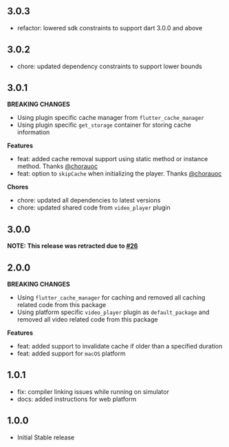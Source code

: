 ## 3.0.3

- refactor: lowered sdk constraints to support dart 3.0.0 and above

## 3.0.2

- chore: updated dependency constraints to support lower bounds

## 3.0.1

**BREAKING CHANGES**

- Using plugin specific cache manager from `flutter_cache_manager`
- Using plugin specific `get_storage` container for storing cache information

**Features**

- feat: added cache removal support using static method or instance method. Thanks [@chorauoc](https://github.com/chorauoc)
- feat: option to `skipCache` when initializing the player. Thanks [@chorauoc](https://github.com/chorauoc)

**Chores**

- chore: updated all dependencies to latest versions
- chore: updated shared code from `video_player` plugin

## 3.0.0

**NOTE: This release was retracted due to [#26](https://github.com/OutdatedGuy/cached_video_player_plus/issues/26)**

## 2.0.0

**BREAKING CHANGES**

- Using `flutter_cache_manager` for caching and removed all caching related
  code from this package
- Using platform specific `video_player` plugin as `default_package` and
  removed all video related code from this package

**Features**

- feat: added support to invalidate cache if older than a specified duration
- feat: added support for `macOS` platform

## 1.0.1

- fix: compiler linking issues while running on simulator
- docs: added instructions for web platform

## 1.0.0

- Initial Stable release
